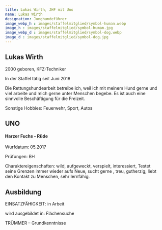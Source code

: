 ```yaml
---
title: Lukas Wirth, JHF mit Uno
name: Lukas Wirth
designation: Junghundeführer
image_webp_h : images/staffelmitglied/symbol-human.webp
image_h : images/staffelmitglied/symbol-human.jpg
image_webp_d : images/staffelmitglied/symbol-dog.webp
image_d : images/staffelmitglied/symbol-dog.jpg
---
```

## Lukas Wirth
2000 geboren, KFZ-Techniker

In der Staffel tätig seit Juni 2018

Die Rettungshundearbeit betreibe ich, weil ich mit meinem Hund gerne und viel arbeite und mich gerne unter Menschen begebe. Es ist auch eine sinnvolle Beschäftigung für die Freizeit.

Sonstige Hobbies: Feuerwehr, Sport, Autos

## UNO
#### Harzer Fuchs - Rüde
Wurfdatum: 05.2017

Prüfungen: BH 

Charaktereigenschaften: wild, aufgeweckt, verspielt, interessiert, Testet seine Grenzen immer wieder aufs Neue, sucht gerne , treu, gutherzig, liebt den Kontakt zu Menschen, sehr lernfähig.

## Ausbildung
EINSATZFÄHIGKEIT: in Arbeit

wird ausgebildet in: Flächensuche

TRÜMMER – Grundkenntnisse